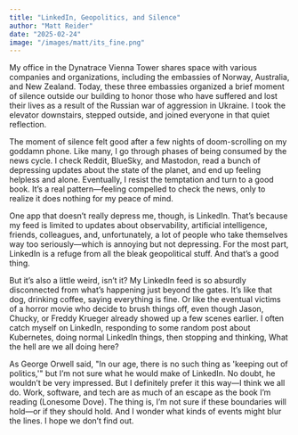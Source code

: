 ```yaml
---
title: "LinkedIn, Geopolitics, and Silence"
author: "Matt Reider"
date: "2025-02-24"
image: "/images/matt/its_fine.png"
---
```


My office in the Dynatrace Vienna Tower shares space with various companies and organizations, including the embassies of Norway, Australia, and New Zealand. Today, these three embassies organized a brief moment of silence outside our building to honor those who have suffered and lost their lives as a result of the Russian war of aggression in Ukraine. I took the elevator downstairs, stepped outside, and joined everyone in that quiet reflection.

The moment of silence felt good after a few nights of doom-scrolling on my goddamn phone. Like many, I go through phases of being consumed by the news cycle. I check Reddit, BlueSky, and Mastodon, read a bunch of depressing updates about the state of the planet, and end up feeling helpless and alone. Eventually, I resist the temptation and turn to a good book. It’s a real pattern—feeling compelled to check the news, only to realize it does nothing for my peace of mind.

One app that doesn’t really depress me, though, is LinkedIn. That’s because my feed is limited to updates about observability, artificial intelligence, friends, colleagues, and, unfortunately, a lot of people who take themselves way too seriously—which is annoying but not depressing. For the most part, LinkedIn is a refuge from all the bleak geopolitical stuff. And that’s a good thing.

But it’s also a little weird, isn’t it? My LinkedIn feed is so absurdly disconnected from what’s happening just beyond the gates. It’s like that dog, drinking coffee, saying everything is fine. Or like the eventual victims of a horror movie who decide to brush things off, even though Jason, Chucky, or Freddy Krueger already showed up a few scenes earlier. I often catch myself on LinkedIn, responding to some random post about Kubernetes, doing normal LinkedIn things, then stopping and thinking, What the hell are we all doing here?

As George Orwell said, "In our age, there is no such thing as 'keeping out of politics,'" but I’m not sure what he would make of LinkedIn. No doubt, he wouldn’t be very impressed. But I definitely prefer it this way—I think we all do. Work, software, and tech are as much of an escape as the book I’m reading (Lonesome Dove). The thing is, I’m not sure if these boundaries will hold—or if they should hold. And I wonder what kinds of events might blur the lines. I hope we don’t find out.
